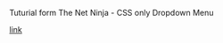Tuturial form The Net Ninja - CSS only Dropdown Menu

[link](https://www.youtube.com/watch?v=POxn1x3kAyY)